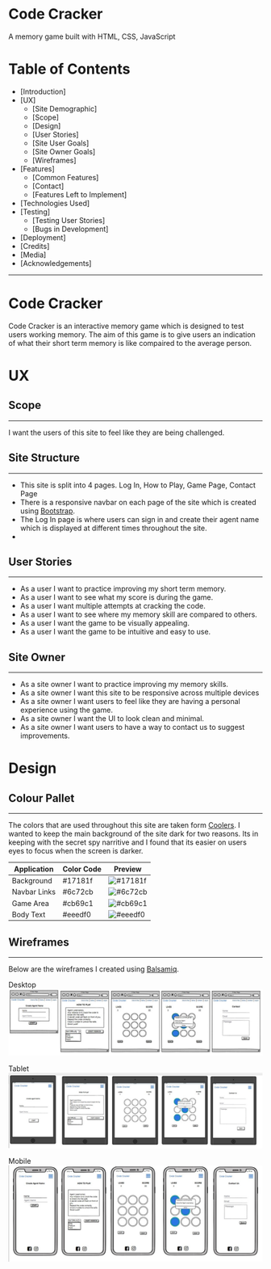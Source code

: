 # Code Cracker
A memory game built with HTML, CSS, JavaScript
# Table of Contents
- [Introduction]
- [UX]
    - [Site Demographic]
    - [Scope]
    - [Design]
    - [User Stories]
    - [Site User Goals]
    - [Site Owner Goals]
    - [Wireframes]
- [Features]
    - [Common Features]
    - [Contact]
    - [Features Left to Implement]
- [Technologies Used]
- [Testing]
    - [Testing User Stories]
    - [Bugs in Development]
- [Deployment]
- [Credits]
- [Media]
- [Acknowledgements]
____
# Code Cracker
Code Cracker is an interactive memory game which is designed to test users working memory. The aim of this game is to give users an indication of what their short term memory is like compaired to the average person. 

# UX

## Scope
___
I want the users of this site to feel like they are being challenged.

## Site Structure
___
- This site is split into 4 pages. Log In, How to Play, Game Page, Contact Page
- There is a responsive navbar on each page of the site which is created using [Bootstrap](https://getbootstrap.com).
- The Log In page is where users can sign in and create their agent name which is displayed at different times throughout the site.
- 
## User Stories
___
- As a user I want to practice improving my short term memory.
- As a user I want to see what my score is during the game.
- As a user I want multiple attempts at cracking the code.
- As a user I want to see where my memory skill are compared to others.
- As a user I want the game to be visually appealing.
- As a user I want the game to be intuitive and easy to use.

## Site Owner
___
- As a site owner I want to practice improving my memory skills.
- As a site owner I want this site to be responsive across multiple devices
- As a site owner I want users to feel like they are having a personal experience using the game.
- As a site owner I want the UI to look clean and minimal.
- As a site owner I want users to have a way to contact us to suggest improvements.

# Design
## Colour Pallet
___
The colors that are used throughout this site are taken form [Coolers](https://coolors.co/). I wanted to keep the main background of the site dark for two reasons. Its in keeping with the secret spy narritive and I found that its easier on users eyes to focus when the screen is darker.

|Application|Color Code|Preview|
|----------|----------|-------|
|Background|#17181f|![#17181f](https://via.placeholder.com/15/17181f/000000?text=+)|
|Navbar Links|#6c72cb|![#6c72cb](https://via.placeholder.com/15/6c72cb/000000?text=+)|
|Game Area|#cb69c1|![#cb69c1](https://via.placeholder.com/15/cb69c1/000000?text=+)|
|Body Text|#eeedf0|![#eeedf0](https://via.placeholder.com/15/eeedf0/000000?text=+)|

## Wireframes
___
Below are the wireframes I created using [Balsamiq](https://balsamiq.com/).

Desktop
![Desktop](images/desktop_wireframe.jpg)

Tablet
![Tablet](images/tablet_wireframe.jpg)

Mobile
![Mobile](images/mobile_wireframe.jpg)